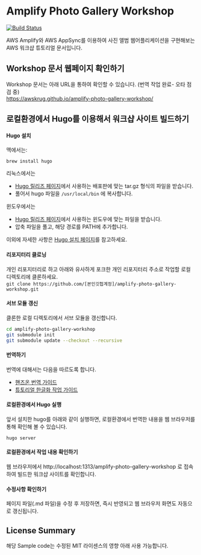 # Amplify Photo Gallery Workshop

[![Build Status](https://api.travis-ci.org/awskrug/amplify-photo-gallery-workshop.svg?branch=master)](https://travis-ci.org/awskrug/amplify-photo-gallery-workshop)

AWS Amplify와 AWS AppSync를 이용하여 사진 앨범 웹어플리케이션을 구현해보는 AWS 워크샵 튜토리얼 문서입니다. 

## Workshop 문서 웹페이지 확인하기
Workshop 문서는 아래 URL을 통하여 확인할 수 있습니다. (번역 작업 완료- 오타 점검 중)  
https://awskrug.github.io/amplify-photo-gallery-workshop/ 


## 로컬환경에서 Hugo를 이용해서 워크샵 사이트 빌드하기

#### Hugo 설치

맥에서는:

`brew install hugo`

리눅스에서는
  - [Hugo 릴리즈 페이지](https://github.com/gohugoio/hugo/releases/tag/v0.53)에서 사용하는 배포판에 맞는 tar.gz 형식의 파일을 받습니다.
  - 풀어서 hugo 파일을 `/usr/local/bin` 에 복사합니다.

윈도우에서는
  - [Hugo 릴리즈 페이지](https://github.com/gohugoio/hugo/releases/tag/v0.53)에서 사용하는 윈도우에 맞는 파일을 받습니다.
  - 압축 파일을 풀고, 해당 경로를 PATH에 추가합니다.

이외에 자세한 사항은 [Hugo 설치 페이지](https://gohugo.io/getting-started/installing/)를 참고하세요.

#### 리포지터리 클로닝
개인 리포지터리로 하고 아래와 유사하게 포크한 개인 리포지터리 주소로 작업할 로컬 디렉토리에 클론하세요.   
`git clone https://github.com/[본인깃헙계정]/amplify-photo-gallery-workshop.git`

#### 서브 모듈 갱신
클론한 로컬 디렉토리에서 서브 모듈을 갱신합니다.

```sh
cd amplify-photo-gallery-workshop
git submodule init
git submodule update --checkout --recursive
```
#### 번역하기
번역에 대해서는 다음을 따르도록 합니다.
- [핸즈온 번역 가이드](https://github.com/awskrug/awskrug-rule-book/wiki/handson-lab-translation-guide) 
- [튜토리얼 한글화 작업 가이드](https://github.com/awskrug/amplify-photo-gallery-workshop/wiki/%ED%8A%9C%ED%86%A0%EB%A6%AC%EC%96%BC-%ED%95%9C%EA%B8%80%ED%99%94-%EC%9E%91%EC%97%85-%EA%B0%80%EC%9D%B4%EB%93%9C)

#### 로컬환경에서 Hugo 실행
앞서 설치한 hugo를 아래와 같이 실행하면, 로컬환경에서 번역한 내용을 웹 브라우저를 통해 확인해 볼 수 있습니다.

```hugo server```

#### 로컬환경에서 작업 내용 확인하기
웹 브라우저에서 http://localhost:1313/amplify-photo-gallery-workshop 로 접속하여 빌드한 워크샵 사이트를 확인합니다.

#### 수정사항 확인하기
페이지 파일(.md 파일)을 수정 후 저장하면, 즉시 반영되고 웹 브라우저 화면도 자동으로 갱신됩니다.

## License Summary

해당 Sample code는 수정된 MIT 라이센스의 영향 아래 사용 가능합니다.

